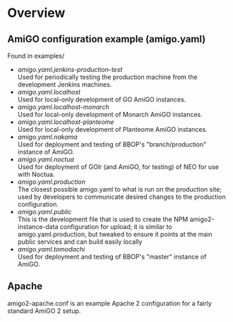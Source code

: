 # Overview

## AmiGO configuration example (amigo.yaml)

Found in examples/

* *amigo.yaml.jenkins-production-test*
<br>Used for periodically testing the production machine from the development Jenkins machines.
* *amigo.yaml.localhost*
<br>Used for local-only development of GO AmiGO instances.
* *amigo.yaml.localhost-monarch*
<br>Used for local-only development of Monarch AmiGO instances.
* *amigo.yaml.localhost-planteome*
<br>Used for local-only development of Planteome AmiGO instances.
* *amigo.yaml.nakama*
<br>Used for deployment and testing of BBOP's "branch/production" instance of AmiGO.
* *amigo.yaml.noctua*
<br> Used for deployment of GOlr (and AmiGO, for testing) of NEO for use with Noctua.
* *amigo.yaml.production*
<br> The closest possible amigo.yaml to what is run on the production site; used by developers to communicate desired changes to the production configuration.
* *amigo.yaml.public*
<br> This is the development file that is used to create the NPM amigo2-instance-data configuration for upload; it is similar to amigo.yaml.production, but tweaked to ensure it points at the main public services and can build easily locally
* *amigo.yaml.tomodachi*
<br>Used for deployment and testing of BBOP's "master" instance of AmiGO.

## Apache

amigo2-apache.conf is an example Apache 2 configuration for a fairly
standard AmiGO 2 setup.

